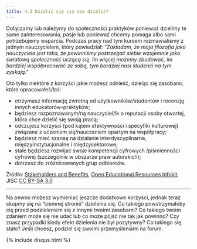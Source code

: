 ```yaml
---
title: 4.3 Dzielić się czy nie dzielić?
---
```


Dołączamy lub należymy do społeczności praktyków ponieważ dzielimy te same zainteresowania, pasje lub ponieważ chcemy pomaga albo sami potrzebujemy wsparcia. Podczas pracy nad tym kursem rozmawialiśmy z jednym nauczycielem, który powiedział: *“Zakładam, że moja filozofia jako nauczyciela jest taka, że powinniśmy postrzegać siebie wzajemnie jako światową społeczność uczącą się. Im więcej możemy zbudować, im bardziej współpracować ze sobą, tym bardziej nasi studenci na tym zyskają.”*

Oto tylko niektóre z korzyści jakie możesz odnieść, dzieląc się zasobami, które opracowałeś/łaś:

 - otrzymasz informację zwrotną od użytkowników/studentów i recenzję innych edukatorów-praktyków;
 - będziesz rozpoznawanym/ną nauczyciel/lk o reputacji osoby otwartej, która chce dzielić się swoją pracą; 
 - odczujesz korzyści (pod kątem efektywności i specyfiki kulturowej) związane z uczeniem się/nauczaniem opartym na współpracy;
 - będziesz mieć szansę na działanie interdyscyplinarne, międzyinstytucjonalne i  międzysektorowe;
 - stale będziesz rozwijać swoje kompetencji cyfrowych /piśmienności cyfrowej (szczególnie w obszarze praw autorskich);
 - dotrzesz do zróżnicowanych grup odbiorców.

Źródło: [Stakeholders and Benefits][1], [Open Educational Resources Infokit][2], JISC [CC BY-SA 3.0][3]


----------


Na pewno możesz wymieniać jeszcze dodatkowe korzyści, jednak teraz skupmy się na “ciemnej stronie” dzielenia się.  Co takiego powstrzymałoby cię przed podzieleniem się z innymi twoimi zasobami? Co takiego twoim zdaniem może się nie udać lub co może pójść nie tak jak powinno? Czy znasz przypadki kiedy efekt dzielenia nie był pozytywny? Co takiego się stało? Jeśli chcesz, podziel się swoimi przemyśleniami na forum.


  [1]: https://openeducationalresources.pbworks.com/w/page/24838012/Stakeholders%20and%20benefits
  [2]: https://openeducationalresources.pbworks.com/w/page/26935371/Purpose%20of%20the%20OER%20infoKit
  [3]: http://creativecommons.org/licenses/by-sa/3.0/
{% include disqus.html %}
